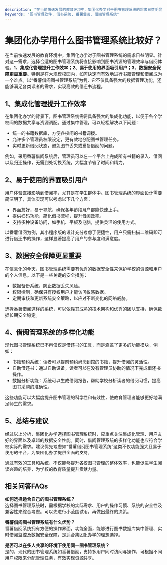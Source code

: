 ```yaml
---
description: "在当前快速发展的教育环境中，集团化办学对于图书管理系统的需求日益明显。针对这一需求，选择合适的图书管理系统将直接影响到图书资源的管理效率与借阅体验。**1、集成化管理提升工作效率；2、易于使用的界面吸引用户；3、数据安全保障更显重要**。特别是在大规模校园内，如何快速而有效地进行书籍管理和借阅成为一个难点。以“番薯借阅图书管理系统”为例，它不仅具备强大的数据管理功能，还能够满足各类读者的需求，实现高效的借还书流程。"
keywords: "图书管理软件, 借书系统, 番薯借阅, 借阅管理系统"
---
```

# 集团化办学用什么图书管理系统比较好？

在当前快速发展的教育环境中，集团化办学对于图书管理系统的需求日益明显。针对这一需求，选择合适的图书管理系统将直接影响到图书资源的管理效率与借阅体验。**1、集成化管理提升工作效率；2、易于使用的界面吸引用户；3、数据安全保障更显重要**。特别是在大规模校园内，如何快速而有效地进行书籍管理和借阅成为一个难点。以“番薯借阅图书管理系统”为例，它不仅具备强大的数据管理功能，还能够满足各类读者的需求，实现高效的借还书流程。

## 1、集成化管理提升工作效率

在集团化办学的背景下，图书管理系统需要具备强大的集成化功能，以便于各个学校间的数据共享与资源调配。通过集中管理，可以轻松解决以下问题：

- 统一的书籍数据库，方便各校间的书籍调拨。
- 允许多个管理员权限设定，更有效地分配图书管理任务。
- 实时更新借阅状态，避免图书丢失或重复借阅的问题。

例如，采用番薯借阅系统后，管理员可以在一个平台上完成所有书籍的录入、借阅以及归还操作，无需到处切换系统，大幅度节省了时间和精力。

## 2、易于使用的界面吸引用户

用户体验直接影响到借阅率，尤其是在学生群体中。图书管理系统的界面设计需要简洁明了，具体实现可以考虑以下几个方面：

- 界面友好，易于导航，确保各年龄段用户都能快速上手。
- 提供扫码功能，简化借书流程，提升借阅效率。
- 支持多种设备访问，如手机、平板及电脑，提供灵活的使用方式。

以番薯借阅为例，其小程序版的设计充分考虑了便捷性，用户只需扫描二维码即可进行借还书的操作，这样显著提高了用户的参与度和满意度。

## 3、数据安全保障更显重要

在信息化的今天，图书管理系统需要有优秀的数据安全性来保护学校的资源和用户的个人信息。以下是一些关键的安全措施：

- 数据备份系统，防止数据丢失风险。
- 权限控制，确保只有授权用户才能访问敏感数据。
- 定期审核和更新系统安全策略，以应对不断变化的网络威胁。

选择番薯借阅这样的系统，可以依靠其成熟的技术架构和优秀的团队支持，确保数据长期安全稳定。

## 4、借阅管理系统的多样化功能

现代图书管理系统已不再仅仅是借还书的工具，而是涵盖了更多的功能模块，例如：

- 书籍预约系统：读者可以提前预约尚未到馆的书籍，提升借阅的灵活性。
- 自助借还书：通过自助设备，读者可以在没有管理员协助的情况下完成借还书操作。
- 数据分析功能：系统可以生成借阅报告，帮助学校分析读者的借阅习惯，提高图书采购的准确性。

这些功能可以大幅度提升图书管理的科学性和有效性，使教育管理者能够更好地满足师生的需求。

## 5、总结与建议

经过以上分析，集团化办学选择图书管理系统时，应重点关注集成化管理、用户友好的界面以及卓越的数据安全性能。同时，借阅管理系统的多样化功能也应符合学校实际的需求。建议优先考虑如“番薯借阅图书管理系统”这类不仅功能强大且易于使用的平台，为集团化办学提供全面的支持。

通过有效的工具和系统，不仅能够提升各校图书管理的整体效率，也能促进学生阅读兴趣的培养，为学校的教育质量提升贡献力量。

## 相关问答FAQs

**如何选择适合自己的图书管理系统？**  
选择图书管理系统时，需根据学校的实际需求、用户的操作习惯、系统的安全性及兼容性来综合考虑。可以先进行小范围试用，再做出最终的决策。

**番薯借阅图书管理系统有什么优势？**  
番薯借阅系统拥有方便的操作界面，功能全面，能够进行图书数据库集中管理、实时借阅监控及数据安全保障，是适合集团化办学的理想选择。

**是否可以在多人共享的环境下使用同一图书管理系统？**  
是的，现代的图书管理系统如番薯借阅，支持多用户同时访问与操作，可根据不同用户权限来分配管理任务，有效实现资源共享。
